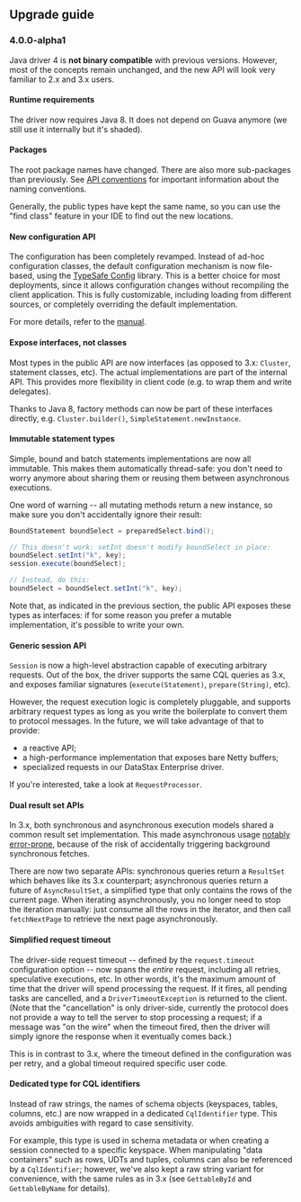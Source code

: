 ## Upgrade guide

### 4.0.0-alpha1

Java driver 4 is **not binary compatible** with previous versions. However, most of the concepts
remain unchanged, and the new API will look very familiar to 2.x and 3.x users.

#### Runtime requirements

The driver now requires Java 8. It does not depend on Guava anymore (we still use it internally but
it's shaded).

#### Packages

The root package names have changed. There are also more sub-packages than previously. See [API 
conventions] for important information about the naming conventions.
  
Generally, the public types have kept the same name, so you can use the "find class" feature in your
IDE to find out the new locations.

[API conventions]: ../manual/api_conventions

#### New configuration API

The configuration has been completely revamped. Instead of ad-hoc configuration classes, the default
configuration mechanism is now file-based, using the [TypeSafe Config] library. This is a better
choice for most deployments, since it allows configuration changes without recompiling the client
application. This is fully customizable, including loading from different sources, or completely
overriding the default implementation.

For more details, refer to the [manual](../manual/core/configuration).

[TypeSafe Config]: https://github.com/typesafehub/config

#### Expose interfaces, not classes

Most types in the public API are now interfaces (as opposed to 3.x: `Cluster`, statement classes, 
etc). The actual implementations are part of the internal API. This provides more flexibility in
client code (e.g. to wrap them and write delegates).

Thanks to Java 8, factory methods can now be part of these interfaces directly, e.g.
`Cluster.builder()`, `SimpleStatement.newInstance`.

#### Immutable statement types

Simple, bound and batch statements implementations are now all immutable. This makes them
automatically thread-safe: you don't need to worry anymore about sharing them or reusing them
between asynchronous executions.

One word of warning -- all mutating methods return a new instance, so make sure you don't
accidentally ignore their result:

```java
BoundStatement boundSelect = preparedSelect.bind();

// This doesn't work: setInt doesn't modify boundSelect in place:
boundSelect.setInt("k", key);
session.execute(boundSelect);

// Instead, do this:
boundSelect = boundSelect.setInt("k", key);
```

Note that, as indicated in the previous section, the public API exposes these types as interfaces:
if for some reason you prefer a mutable implementation, it's possible to write your own.

#### Generic session API

`Session` is now a high-level abstraction capable of executing arbitrary requests. Out of the box,
the driver supports the same CQL queries as 3.x, and exposes familiar signatures
(`execute(Statement)`, `prepare(String)`, etc).

However, the request execution logic is completely pluggable, and supports arbitrary request types
as long as you write the boilerplate to convert them to protocol messages. In the future, we will
take advantage of that to provide:

* a reactive API;
* a high-performance implementation that exposes bare Netty buffers;
* specialized requests in our DataStax Enterprise driver.

If you're interested, take a look at `RequestProcessor`.

#### Dual result set APIs

In 3.x, both synchronous and asynchronous execution models shared a common result set
implementation. This made asynchronous usage [notably error-prone][3.x async paging], because of the
risk of accidentally triggering background synchronous fetches.

There are now two separate APIs: synchronous queries return a `ResultSet` which behaves like its 3.x
counterpart; asynchronous queries return a future of `AsyncResultSet`, a simplified type that only 
contains the rows of the current page. When iterating asynchronously, you no longer need to stop the
iteration manually: just consume all the rows in the iterator, and then call `fetchNextPage` to 
retrieve the next page asynchronously.

[3.x async paging]: http://docs.datastax.com/en/developer/java-driver/3.2/manual/async/#async-paging

#### Simplified request timeout

The driver-side request timeout -- defined by the `request.timeout` configuration option -- now
spans the <em>entire</em> request, including all retries, speculative executions, etc. In other
words, it's the maximum amount of time that the driver will spend processing the request. If it
fires, all pending tasks are cancelled, and a `DriverTimeoutException` is returned to the client.
(Note that the "cancellation" is only driver-side, currently the protocol does not provide a way to
tell the server to stop processing a request; if a message was "on the wire" when the timeout fired,
then the driver will simply ignore the response when it eventually comes back.)
 
This is in contrast to 3.x, where the timeout defined in the configuration was per retry, and a 
global timeout required specific user code.

#### Dedicated type for CQL identifiers

Instead of raw strings, the names of schema objects (keyspaces, tables, columns, etc.) are now 
wrapped in a dedicated `CqlIdentifier` type. This avoids ambiguities with regard to case
sensitivity.

For example, this type is used in schema metadata or when creating a session connected to a specific
keyspace. When manipulating "data containers" such as rows, UDTs and tuples, columns can also be
referenced by a `CqlIdentifier`; however, we've also kept a raw string variant for convenience, with
the same rules as in 3.x (see `GettableById` and `GettableByName` for details).